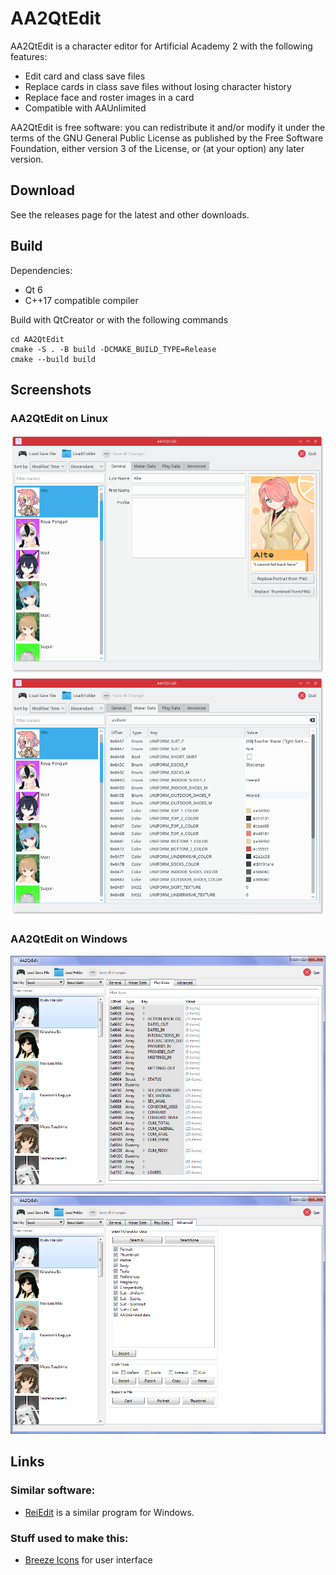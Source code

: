 # AA2QtEdit

AA2QtEdit is a character editor for Artificial Academy 2 with the following features:

 * Edit card and class save files
 * Replace cards in class save files without losing character history
 * Replace face and roster images in a card
 * Compatible with AAUnlimited

AA2QtEdit is free software: you can redistribute it and/or modify
    it under the terms of the GNU General Public License as published by
    the Free Software Foundation, either version 3 of the License, or
    (at your option) any later version.

## Download

See the releases page for the latest and other downloads.

## Build

Dependencies:

 * Qt 6
 * C++17 compatible compiler

Build with QtCreator or with the following commands
```
cd AA2QtEdit
cmake -S . -B build -DCMAKE_BUILD_TYPE=Release
cmake --build build
```

## Screenshots
### AA2QtEdit on Linux
![AA2QtEdit on Linux](https://github.com/geneishouko/AA2QtEdit/blob/screenshots/screenshots/linux_1.png "AA2QtEdit on Linux")
![AA2QtEdit on Linux](https://github.com/geneishouko/AA2QtEdit/blob/screenshots/screenshots/linux_2.png "AA2QtEdit on Linux")
### AA2QtEdit on Windows
![AA2QtEdit on Windows](https://github.com/geneishouko/AA2QtEdit/blob/screenshots/screenshots/windows_1.png "AA2QtEdit on Windows")
![AA2QtEdit on Windows](https://github.com/geneishouko/AA2QtEdit/blob/screenshots/screenshots/windows_2.png "AA2QtEdit on Windows")

## Links
### Similar software:
 * [ReiEdit](http://www.hongfire.com/forum/forum/hentai-lair/hf-modding-translation/artificial-academy-2-mods/407642) is a similar program for Windows.

### Stuff used to make this:

 * [Breeze Icons](https://github.com/KDE/breeze-icons) for user interface

